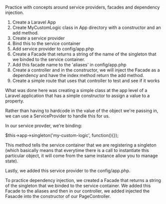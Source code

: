 Practice with concepts around service providers, facades and dependency injection.

1. Create a Laravel App
2. Create MyCustomLogic class in App directory with a constructor and an add method. 
3. Create a service provider
4. Bind this to the service container
5. Add service provider to config/app.php
6. Create a Facade that returns a string of the name of the singleton that we binded to the service container.
7. Add this facade name to the 'aliases' in config/app.php
8. Create a controller and in the constructor, we will inject the Facade as a dependency and have the index method return the add method.
9. Create a simple route that uses that controller to test and see if it works

What was done here was creating a simple class at the app level of a Laravel application that has a simple constructor to assign a value to a property. 

Rather than having to hardcode in the value of the object we're passing in, we can use a ServiceProvider to handle this for us.

In our service provder, we're binding:

$this->app->singleton('my-custom-logic', function(){});

This method tells the service container that we are registering a singleton (which basically means that everytime there is a call to instantiate this particular object, it will come from the same instance allow you to manage state).

Lastly, we added this service provider to the config/app.php.

To practice dependency injection, we created a Facade that returns a string of the singleton that we binded to the service container. We added this Facade to the aliases and then in our controller, we added injected the Fasacde into the constructor of our PageController.